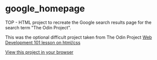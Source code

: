 # google_homepage
TOP - HTML project to recreate the Google search results page for the search term "The Odin Project".

This was the optional difficult project taken from The Odin Project [Web Development 101 lesson on html/css](http://www.theodinproject.com/courses/web-development-101/lessons/html-css)

[View this project in your browser](https://carterharkins.github.io/google_homepage/)